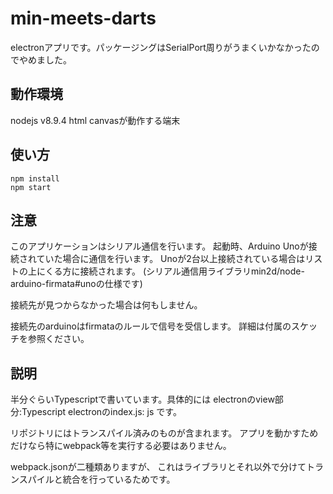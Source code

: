 # min-meets-darts

electronアプリです。パッケージングはSerialPort周りがうまくいかなかったのでやめました。

## 動作環境
nodejs v8.9.4
html canvasが動作する端末

## 使い方

```
npm install
npm start
```

## 注意
このアプリケーションはシリアル通信を行います。
起動時、Arduino Unoが接続されていた場合に通信を行います。
Unoが2台以上接続されている場合はリストの上にくる方に接続されます。
(シリアル通信用ライブラリmin2d/node-arduino-firmata#unoの仕様です)

接続先が見つからなかった場合は何もしません。

接続先のarduinoはfirmataのルールで信号を受信します。
詳細は付属のスケッチを参照ください。


## 説明
半分ぐらいTypescriptで書いています。具体的には
electronのview部分:Typescript
electronのindex.js: js
です。

リポジトリにはトランスパイル済みのものが含まれます。
アプリを動かすためだけなら特にwebpack等を実行する必要はありません。

webpack.jsonが二種類ありますが、
これはライブラリとそれ以外で分けてトランスパイルと統合を行っているためです。

